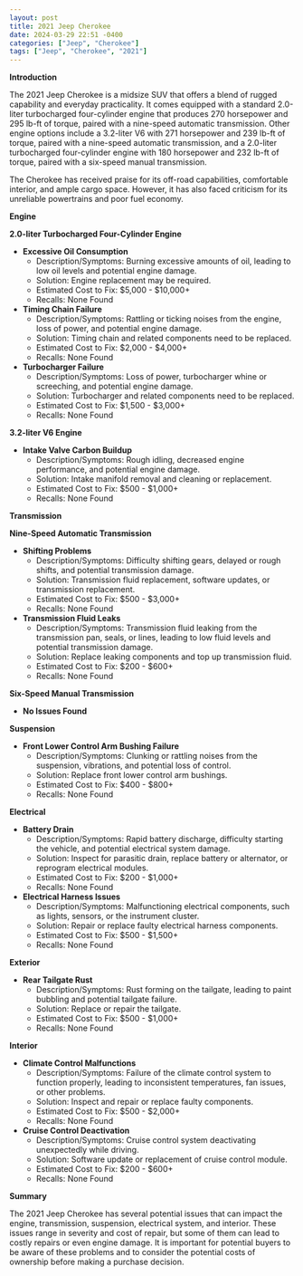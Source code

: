 ```yaml
---
layout: post
title: 2021 Jeep Cherokee
date: 2024-03-29 22:51 -0400
categories: ["Jeep", "Cherokee"]
tags: ["Jeep", "Cherokee", "2021"]
---
```

**Introduction**

The 2021 Jeep Cherokee is a midsize SUV that offers a blend of rugged capability and everyday practicality. It comes equipped with a standard 2.0-liter turbocharged four-cylinder engine that produces 270 horsepower and 295 lb-ft of torque, paired with a nine-speed automatic transmission. Other engine options include a 3.2-liter V6 with 271 horsepower and 239 lb-ft of torque, paired with a nine-speed automatic transmission, and a 2.0-liter turbocharged four-cylinder engine with 180 horsepower and 232 lb-ft of torque, paired with a six-speed manual transmission.

The Cherokee has received praise for its off-road capabilities, comfortable interior, and ample cargo space. However, it has also faced criticism for its unreliable powertrains and poor fuel economy.

**Engine**

**2.0-liter Turbocharged Four-Cylinder Engine**

- **Excessive Oil Consumption**
  - Description/Symptoms: Burning excessive amounts of oil, leading to low oil levels and potential engine damage.
  - Solution: Engine replacement may be required.
  - Estimated Cost to Fix: $5,000 - $10,000+
  - Recalls: None Found
- **Timing Chain Failure**
  - Description/Symptoms: Rattling or ticking noises from the engine, loss of power, and potential engine damage.
  - Solution: Timing chain and related components need to be replaced.
  - Estimated Cost to Fix: $2,000 - $4,000+
  - Recalls: None Found
- **Turbocharger Failure**
  - Description/Symptoms: Loss of power, turbocharger whine or screeching, and potential engine damage.
  - Solution: Turbocharger and related components need to be replaced.
  - Estimated Cost to Fix: $1,500 - $3,000+
  - Recalls: None Found

**3.2-liter V6 Engine**

- **Intake Valve Carbon Buildup** 
  - Description/Symptoms: Rough idling, decreased engine performance, and potential engine damage.
  - Solution: Intake manifold removal and cleaning or replacement.
  - Estimated Cost to Fix: $500 - $1,000+
  - Recalls: None Found

**Transmission**

**Nine-Speed Automatic Transmission**

- **Shifting Problems**
  - Description/Symptoms: Difficulty shifting gears, delayed or rough shifts, and potential transmission damage.
  - Solution: Transmission fluid replacement, software updates, or transmission replacement.
  - Estimated Cost to Fix: $500 - $3,000+
  - Recalls: None Found
- **Transmission Fluid Leaks**
  - Description/Symptoms: Transmission fluid leaking from the transmission pan, seals, or lines, leading to low fluid levels and potential transmission damage.
  - Solution: Replace leaking components and top up transmission fluid.
  - Estimated Cost to Fix: $200 - $600+
  - Recalls: None Found

**Six-Speed Manual Transmission**

- **No Issues Found**

**Suspension**

- **Front Lower Control Arm Bushing Failure**
  - Description/Symptoms: Clunking or rattling noises from the suspension, vibrations, and potential loss of control.
  - Solution: Replace front lower control arm bushings.
  - Estimated Cost to Fix: $400 - $800+
  - Recalls: None Found

**Electrical**

- **Battery Drain**
  - Description/Symptoms: Rapid battery discharge, difficulty starting the vehicle, and potential electrical system damage.
  - Solution: Inspect for parasitic drain, replace battery or alternator, or reprogram electrical modules.
  - Estimated Cost to Fix: $200 - $1,000+
  - Recalls: None Found
- **Electrical Harness Issues**
  - Description/Symptoms: Malfunctioning electrical components, such as lights, sensors, or the instrument cluster.
  - Solution: Repair or replace faulty electrical harness components.
  - Estimated Cost to Fix: $500 - $1,500+
  - Recalls: None Found

**Exterior**

- **Rear Tailgate Rust**
  - Description/Symptoms: Rust forming on the tailgate, leading to paint bubbling and potential tailgate failure.
  - Solution: Replace or repair the tailgate.
  - Estimated Cost to Fix: $500 - $1,000+
  - Recalls: None Found

**Interior**

- **Climate Control Malfunctions** 
  - Description/Symptoms: Failure of the climate control system to function properly, leading to inconsistent temperatures, fan issues, or other problems.
  - Solution: Inspect and repair or replace faulty components.
  - Estimated Cost to Fix: $500 - $2,000+
  - Recalls: None Found
- **Cruise Control Deactivation** 
  - Description/Symptoms: Cruise control system deactivating unexpectedly while driving.
  - Solution: Software update or replacement of cruise control module.
  - Estimated Cost to Fix: $200 - $600+
  - Recalls: None Found

**Summary**

The 2021 Jeep Cherokee has several potential issues that can impact the engine, transmission, suspension, electrical system, and interior. These issues range in severity and cost of repair, but some of them can lead to costly repairs or even engine damage. It is important for potential buyers to be aware of these problems and to consider the potential costs of ownership before making a purchase decision.

